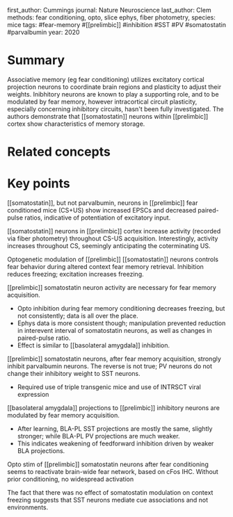 first_author: Cummings
journal: Nature Neuroscience
last_author: Clem
methods: fear conditioning, opto, slice ephys, fiber photometry,
species: mice
tags: #fear-memory #[[prelimbic]] #inhibition #SST #PV #somatostatin #parvalbumin
year: 2020

# Summary
Associative memory (eg fear conditioning) utilizes excitatory cortical projection neurons to coordinate brain regions and plasticity to adjust their weights. Inibhitory neurons are known to play a supporting role, and to be modulated by fear memory, however intracortical circuit plasticity, especially concerning inhibitory circuits, hasn't been fully investigated. The authors demonstrate that [[somatostatin]] neurons within [[prelimbic]] cortex show characteristics of memory storage.

# Related concepts


# Key points
[[somatostatin]], but not parvalbumin, neurons in [[prelimbic]] fear conditioned mice (CS+US) show increased EPSCs and decreased paired-pulse ratios, indicative of potentiation of excitatory input.

[[somatostatin]] neurons in [[prelimbic]] cortex increase activity (recorded via fiber photometry) throughout CS-US acquisition.
Interestingly, activity increases throughout CS, seemingly anticipating the coterminating US.

Optogenetic modulation of [[prelimbic]] [[somatostatin]] neurons controls fear behavior during altered context fear memory retrieval.
Inhibition reduces freezing; excitation increases freezing.

[[prelimbic]] somatostatin neuron activity are necessary for fear memory acquisition. 

* Opto inhibition during fear memory conditioning decreases freezing, but not consistently; data is all over the place.
* Ephys data is more consistent though; manipulation prevented reduction in interevent interval of somatostatin neurons, as well as changes in paired-pulse ratio.
* Effect is similar to [[basolateral amygdala]] inhibition.

[[prelimbic]] somatostatin neurons, after fear memory acquisition, strongly inhibit parvalbumin neurons. 
The reverse is not true; PV neurons do not change their inhibitory weight to SST neurons.

* Required use of triple transgenic mice and use of INTRSCT viral expression

[[basolateral amygdala]] projections to [[prelimbic]] inhibitory neurons are modulated by fear memory acquisition.

* After learning, BLA-PL SST projections are mostly the same, slightly stronger; while BLA-PL PV projections are much weaker.
* This indicates weakening of feedforward inhibition driven by weaker BLA projections.

Opto stim of [[prelimbic]] somatostatin neurons after fear conditioning seems to reactivate brain-wide fear network, based on cFos IHC.
Without prior conditioning, no widespread activation

The fact that there was no effect of somatostatin modulation on context freezing suggests that SST neurons mediate cue associations and not environments. 
